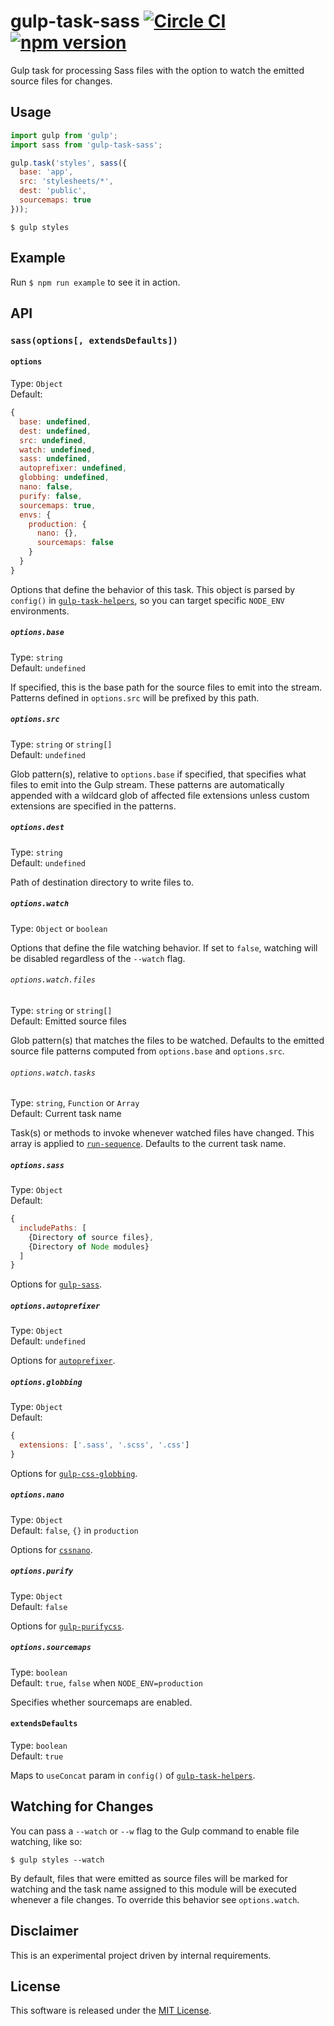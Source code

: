 # gulp-task-sass [![Circle CI](https://circleci.com/gh/andrewscwei/gulp-task-sass/tree/master.svg?style=svg)](https://circleci.com/gh/andrewscwei/gulp-task-sass/tree/master) [![npm version](https://badge.fury.io/js/gulp-task-sass.svg)](https://badge.fury.io/js/gulp-task-sass)

Gulp task for processing Sass files with the option to watch the emitted source files for changes.

## Usage

```js
import gulp from 'gulp';
import sass from 'gulp-task-sass';

gulp.task('styles', sass({
  base: 'app',
  src: 'stylesheets/*',
  dest: 'public',
  sourcemaps: true
}));
```

```
$ gulp styles
```

## Example

Run `$ npm run example` to see it in action.

## API

### `sass(options[, extendsDefaults])`

#### `options`

Type: `Object`<br>
Default: 
```js
{
  base: undefined,
  dest: undefined,
  src: undefined,
  watch: undefined,
  sass: undefined,
  autoprefixer: undefined,
  globbing: undefined,
  nano: false,
  purify: false,
  sourcemaps: true,
  envs: {
    production: {
      nano: {},
      sourcemaps: false
    }
  }
}
```

Options that define the behavior of this task. This object is parsed by `config()` in [`gulp-task-helpers`](https://www.npmjs.com/package/gulp-task-helpers), so you can target specific `NODE_ENV` environments.

##### `options.base`

Type: `string`<br>
Default: `undefined`

If specified, this is the base path for the source files to emit into the stream. Patterns defined in `options.src` will be prefixed by this path.

##### `options.src`

Type: `string` or `string[]`<br>
Default: `undefined`

Glob pattern(s), relative to `options.base` if specified, that specifies what files to emit into the Gulp stream. These patterns are automatically appended with a wildcard glob of affected file extensions unless custom extensions are specified in the patterns.

##### `options.dest`

Type: `string`<br>
Default: `undefined`

Path of destination directory to write files to.

##### `options.watch`

Type: `Object` or `boolean`

Options that define the file watching behavior. If set to `false`, watching will be disabled regardless of the `--watch` flag.

###### `options.watch.files`

Type: `string` or `string[]`<br>
Default: Emitted source files

Glob pattern(s) that matches the files to be watched. Defaults to the emitted source file patterns computed from `options.base` and `options.src`.

###### `options.watch.tasks`

Type: `string`, `Function` or `Array`<br>
Default: Current task name

Task(s) or methods to invoke whenever watched files have changed. This array is applied to [`run-sequence`](https://www.npmjs.com/package/run-sequence). Defaults to the current task name.

##### `options.sass`

Type: `Object`<br>
Default:
```js
{
  includePaths: [
    {Directory of source files},
    {Directory of Node modules}
  ]
}
```

Options for [`gulp-sass`](https://www.npmjs.com/package/gulp-sass).

##### `options.autoprefixer`

Type: `Object`<br>
Default: `undefined`

Options for [`autoprefixer`](https://www.npmjs.com/package/autoprefixer).

##### `options.globbing`

Type: `Object`<br>
Default:
```js
{
  extensions: ['.sass', '.scss', '.css']
}
```

Options for [`gulp-css-globbing`](https://www.npmjs.com/package/gulp-css-globbing).

##### `options.nano`

Type: `Object`<br>
Default: `false`, `{}` in `production`

Options for [`cssnano`](https://www.npmjs.com/package/cssnano).

##### `options.purify`

Type: `Object`<br>
Default: `false`

Options for [`gulp-purifycss`](https://www.npmjs.com/package/gulp-purifycss).

##### `options.sourcemaps`

Type: `boolean`<br>
Default: `true`, `false` when `NODE_ENV=production`

Specifies whether sourcemaps are enabled.

#### `extendsDefaults`

Type: `boolean`<br>
Default: `true`

Maps to `useConcat` param in `config()` of [`gulp-task-helpers`](https://www.npmjs.com/package/gulp-task-helpers).

## Watching for Changes

You can pass a `--watch` or `--w` flag to the Gulp command to enable file watching, like so:

```
$ gulp styles --watch
```

By default, files that were emitted as source files will be marked for watching and the task name assigned to this module will be executed whenever a file changes. To override this behavior see `options.watch`.

## Disclaimer

This is an experimental project driven by internal requirements.

## License

This software is released under the [MIT License](http://opensource.org/licenses/MIT).
